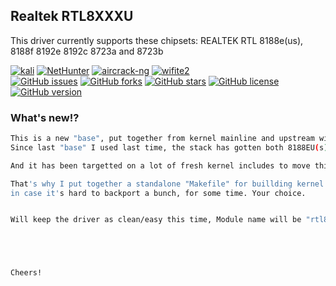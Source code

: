 
  ## Realtek RTL8XXXU

  This driver currently supports these chipsets:
  REALTEK RTL 8188e(us), 8188f 8192e 8192c 8723a and 8723b 


  [![kali](https://img.shields.io/badge/kali-supported-blue.svg)](https://www.kali.org)
  [![NetHunter](https://img.shields.io/badge/nethunter-supported-blue.svg)](https://nethunter.com)
  [![aircrack-ng](https://img.shields.io/badge/aircrack--ng-supported-blue.svg)](https://github.com/aircrack-ng/aircrack-ng)
  [![wifite2](https://img.shields.io/badge/wifite2-supported-blue.svg)](https://github.com/kimocoder/wifite2)
  <br>
  [![GitHub issues](https://img.shields.io/github/issues/kimocoder/realtek_wifi.svg)](https://github.com/kimocoder/realtek_wifi/issues)
  [![GitHub forks](https://img.shields.io/github/forks/kimocoder/realtek_wifi.svg)](https://github.com/kimocoder/realtek_wifi/network)
  [![GitHub stars](https://img.shields.io/github/stars/kimocoder/realtek_wifi.svg)](https://github.com/kimocoder/realtek_wifi/stargazers)
  [![GitHub license](https://img.shields.io/github/license/aircrack-ng/rtl8812au.svg)](https://github.com/aircrack-ng/rtl8812au/blob/master/LICENSE)
  [![GitHub version](https://raster.shields.io/badge/version-BETA-lightgrey.svg)](#)


  ### What's new!?
  ```sh
  This is a new "base", put together from kernel mainline and upstream wireless-drivers-next.
  Since last "base" I used last time, the stack has gotten both 8188EU(s) and 8188F(x) support.
  
  And it has been targetted on a lot of fresh kernel includes to move things to much.
  
  That's why I put together a standalone "Makefile" for buillding kernel modult too,
  in case it's hard to backport a bunch, for some time. Your choice.
  
  
  Will keep the driver as clean/easy this time, Module name will be "rtl8xxxu" (original)
  
  
  
  
  
  Cheers!
  
  
